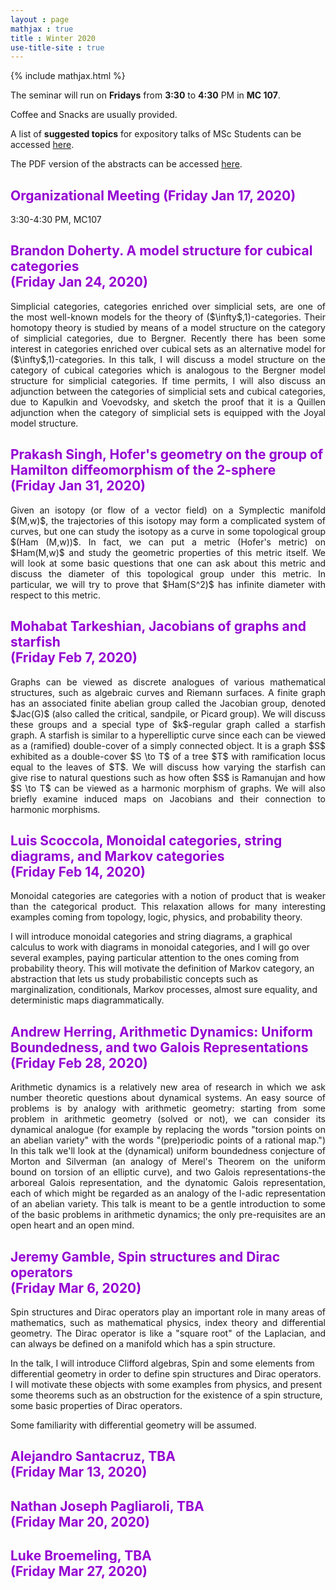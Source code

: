 ```yaml
---
layout : page
mathjax : true
title : Winter 2020
use-title-site : true
---
```

{% include mathjax.html %}

The seminar will run on **Fridays** from **3:30** to **4:30** PM in **MC 107**. 

Coffee and Snacks are usually provided. 

A list of **suggested topics** for expository talks of MSc Students can be accessed [here](https://uwomathgrad.github.io/docs/MScWinter2020.pdf).

The PDF version of the abstracts can be accessed [here](https://uwomathgrad.github.io/docs/main.pdf).

<h2 style="color:darkviolet"> Organizational Meeting (Friday Jan 17, 2020) </h2>

3:30-4:30 PM, MC107

<h2 style="color:darkviolet"> Brandon Doherty. A model structure for cubical categories <br/> (Friday Jan 24, 2020) </h2>
<p style='text-align: justify;'>
Simplicial categories, categories enriched over simplicial sets, are one of the most well-known models for the theory of ($\infty$,1)-categories. Their homotopy theory is studied by means of a model structure on the category of simplicial categories, due to Bergner. Recently there has been some interest in categories enriched over cubical sets as an alternative model for ($\infty$,1)-categories. In this talk, I will discuss a model structure on the category of cubical categories which is analogous to the Bergner model structure for simplicial categories. If time permits, I will also discuss an adjunction between the categories of simplicial sets and cubical categories, due to Kapulkin and Voevodsky, and sketch the proof that it is a Quillen adjunction when the category of simplicial sets is equipped with the Joyal model structure.
</p>


<h2 style="color:darkviolet"> Prakash Singh, Hofer's geometry on the group of Hamilton diffeomorphism of the 2-sphere <br/> (Friday Jan 31, 2020) </h2>
<p style='text-align: justify;'>
Given an isotopy (or flow of a vector field) on a Symplectic manifold $(M,w)$, the trajectories of this isotopy may form a complicated system of curves, but one can study the isotopy as a curve in some topological group $(Ham (M,w))$. In fact, we can put a metric (Hofer's metric) on $Ham(M,w)$ and study the geometric properties of this metric itself. We will look at some basic questions that one can ask about this metric and discuss the diameter of this topological group under this metric. In particular, we will try to prove that $Ham(S^2)$ has infinite diameter with respect to this metric.
</p>

<h2 style="color:darkviolet"> Mohabat Tarkeshian, Jacobians of graphs and starfish <br/> (Friday Feb 7, 2020) </h2>
<p style='text-align: justify;'>
Graphs can be viewed as discrete analogues of various mathematical structures, such as algebraic curves and Riemann surfaces. A finite graph has an associated finite abelian group called the Jacobian group, denoted $Jac(G)$ (also called the critical, sandpile, or Picard group). We will discuss these groups and a special type of $k$-regular graph called a starfish graph. A starfish is similar to a hyperelliptic curve since each can be viewed as a (ramified) double-cover of a simply connected object. It is a graph $S$ exhibited as a double-cover $S \to T$ of a tree $T$ with ramification locus equal to the leaves of $T$.  We will discuss how varying the starfish can give rise to natural questions such as how often $S$ is Ramanujan and how $S \to T$ can be viewed as a harmonic morphism of graphs. We will also briefly examine induced maps on Jacobians and their connection to harmonic morphisms.
</p>

<h2 style="color:darkviolet"> Luis Scoccola, Monoidal categories, string diagrams, and Markov categories <br/> (Friday Feb 14, 2020) </h2>
<p style='text-align: justify;'>
Monoidal categories are categories with a notion of product that is weaker than the categorical product. This relaxation allows for many interesting examples coming from topology, logic, physics, and probability theory.

I will introduce monoidal categories and string diagrams, a graphical calculus to work with diagrams in monoidal categories, and I will go over several examples, paying particular attention to the ones coming from probability theory. This will motivate the definition of Markov category, an abstraction that lets us study probabilistic concepts such as marginalization, conditionals, Markov processes, almost sure equality, and deterministic maps diagrammatically.  
</p>

<h2 style="color:darkviolet"> Andrew Herring, Arithmetic Dynamics: Uniform Boundedness, and two Galois Representations <br/> (Friday Feb 28, 2020) </h2>
<p style='text-align: justify;'>
Arithmetic dynamics is a relatively new area of research in which we ask number theoretic questions about dynamical systems.  An easy source of problems is by analogy with arithmetic geometry: starting from some problem in arithmetic geometry (solved or not), we can consider its dynamical analogue (for example by replacing the words "torsion points on an abelian variety" with the words "(pre)periodic points of a rational map.")  In this talk we'll look at the (dynamical) uniform boundedness conjecture of Morton and Silverman (an analogy of Merel's Theorem on the uniform bound on torsion of an elliptic curve), and two Galois representations-the arboreal Galois representation,  and the dynatomic Galois representation, each of which might be regarded as an analogy of the l-adic representation of an abelian variety.  This talk is meant to be a gentle introduction to some of the basic problems in arithmetic dynamics; the only pre-requisites are an open heart and an open mind.
</p>

<h2 style="color:darkviolet"> Jeremy Gamble, Spin structures and Dirac operators <br/> (Friday Mar 6, 2020) </h2>
<p style='text-align: justify;'>
Spin structures and Dirac operators play an important role in many areas of mathematics, such as mathematical physics, index theory and differential geometry. The Dirac operator is like a "square root" of the Laplacian, and can always be defined on a manifold which has a spin structure.

In the talk, I will introduce Clifford algebras, Spin and some elements from differential geometry in order to define spin structures and Dirac operators. I will motivate these objects with some examples from physics, and present some theorems such as an obstruction for the existence of a spin structure, some basic properties of Dirac operators.

Some familiarity with differential geometry will be assumed.
</p>

<h2 style="color:darkviolet"> Alejandro Santacruz, TBA <br/> (Friday Mar 13, 2020) </h2>
<p style='text-align: justify;'>
</p>

<h2 style="color:darkviolet"> Nathan Joseph Pagliaroli, TBA <br/> (Friday Mar 20, 2020) </h2>
<p style='text-align: justify;'>
</p>

<h2 style="color:darkviolet"> Luke Broemeling, TBA <br/> (Friday Mar 27, 2020) </h2>
<p style='text-align: justify;'>
</p>
